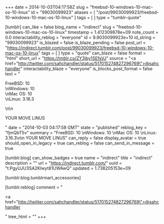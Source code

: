 +++
date = 2014-10-03T04:17:58Z
slug = "freebsd-10-windows-10-mac-os-10-linux"
id = "99030099923"
aliases = [ "/post/99030099923/freebsd-10-windows-10-mac-os-10-linux" ]
tags = [ ]
type = "tumblr-quote"

[tumblr]
can_like = false
blog_name = "indirect"
slug = "freebsd-10-windows-10-mac-os-10-linux"
timestamp = 1.412309878e+09
note_count = 0.0
interactability_reblog = "everyone"
id = 9.9030099923e+10
id_string = "99030099923"
is_blazed = false
is_blaze_pending = false
post_url = "https://indirect.tumblr.com/post/99030099923/freebsd-10-windows-10-mac-os-10-linux"
tags = [ ]
type = "quote"
can_blaze = false
format = "html"
short_url = "https://tmblr.co/ZY3jby1SEfsVJ"
source = "<a href=\"http://twitter.com/sahchandler/status/517015274827296769\">@sahchandler</a>"
interactability_blaze = "everyone"
is_blocks_post_format = false
text = "<p>FreeBSD: 10<br/>\nWindows: 10<br/>\nMac OS: 10<br/>\nLinux: 3.16.3</p>\n\n<p>YOUR MOVE LINUS</p>"
date = "2014-10-03 04:17:58 GMT"
state = "published"
reblog_key = "fjmQbT5v"
summary = "FreeBSD: 10 \nWindows: 10 \nMac OS: 10 \nLinux: 3.16.3\n\n YOUR MOVE LINUS"
can_reply = false
display_avatar = true
should_open_in_legacy = true
can_reblog = false
can_send_in_message = true

[tumblr.blog]
can_show_badges = true
name = "indirect"
title = "indirect"
description = ""
url = "https://indirect.tumblr.com/"
uuid = "t:PgyUJU3SA2Klwyt81UWAwQ"
updated = 1.738205153e+09

[tumblr.blog.tumblrmart_accessories]

[tumblr.reblog]
comment = "<p><a href=\"http://twitter.com/sahchandler/status/517015274827296769\">@sahchandler</a></p>"
tree_html = ""
+++

